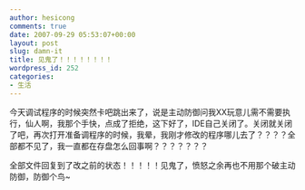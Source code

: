 ```yaml
---
author: hesicong
comments: true
date: 2007-09-29 05:53:07+00:00
layout: post
slug: damn-it
title: 见鬼了！！！！！！！！
wordpress_id: 252
categories:
- 生活
---
```


今天调试程序的时候突然卡吧跳出来了，说是主动防御问我XX玩意儿需不需要执行，仙人啊，我那个手快，点成了拒绝，这下好了，IDE自己关闭了。关闭就关闭了吧，再次打开准备调程序的时候，我晕，我刚才修改的程序哪儿去了？？？？全部都不见了，我一直都在存盘怎么回事啊？？？？？？？

全部文件回复到了改之前的状态！！！！！见鬼了，愤怒之余再也不用那个破主动防御，防御个鸟~
